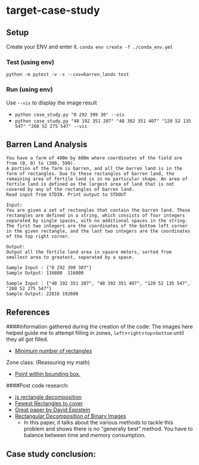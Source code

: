 # target-case-study

## Setup
Create your ENV and enter it.
`conda env create -f ./conda_env.yml`

### Test (using env)
`python -m pytest -v -s --cov=barren_lands test`


### Run (using env)
Use `--vis` to display the image result
- `python case_study.py "0 292 399 30" --vis`
- `python case_study.py "48 192 351 207" "48 392 351 407" "120 52 135 547" "260 52 275 547" --vis`


## Barren Land Analysis
```text
You have a farm of 400m by 600m where coordinates of the field are from (0, 0) to (399, 599). 
A portion of the farm is barren, and all the barren land is in the form of rectangles. Due to these rectangles of barren land, the remaining area of fertile land is in no particular shape. An area of fertile land is defined as the largest area of land that is not covered by any of the rectangles of barren land. 
Read input from STDIN. Print output to STDOUT 

Input:
You are given a set of rectangles that contain the barren land. These rectangles are defined in a string, which consists of four integers separated by single spaces, with no additional spaces in the string. The first two integers are the coordinates of the bottom left corner in the given rectangle, and the last two integers are the coordinates of the top right corner. 

Output:
Output all the fertile land area in square meters, sorted from smallest area to greatest, separated by a space. 

Sample Input : {"0 292 399 307"}
Sample Output: 116800  116800

Sample Input : {"48 192 351 207", "48 392 351 407", "120 52 135 547", "260 52 275 547"} 
Sample Output: 22816 192608
```

## References
####information gathered during the creation of the code:
The images here helped guide me to attempt filling in zones, `left`>`right`>`top`>`bottom` until they all got filled.
- [Minimum number of rectangles](https://stackoverflow.com/questions/20220215/minimum-number-of-rectangles-in-shape-made-from-rectangles)

Zone class: (Reassuring my math)
- [Point within bounding box.](https://stackoverflow.com/questions/18295825/determine-if-point-is-within-bounding-box)

####Post code research:
- [js rectangle decomposition](https://github.com/mikolalysenko/rectangle-decomposition)
- [Fewest Rectangles to cover](https://stackoverflow.com/questions/5919298/algorithm-for-finding-the-fewest-rectangles-to-cover-a-set-of-rectangles-without)
- [Great paper by David Eppstein](https://arxiv.org/pdf/0908.3916v1.pdf)
- [Rectangular Decomposition of Binary Images](http://library.utia.cas.cz/separaty/2012/ZOI/suk-rectangular%20decomposition%20of%20binary%20images.pdf)
  - In this paper, it talks about the various methods to tackle this problem and shows there is no "generally best" method. You have to balance between time and memory consumption.
  
 ## Case study conclusion:
 